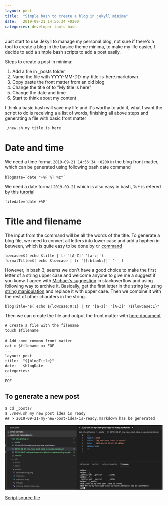 ```yaml
---
layout: post
title:  "Simple bash to create a blog in jekyll minima"
date:   2019-09-21 14:56:34 +0200
categories: developer tools bash
---
```

Just start to use Jekyll to manage my personal blog, not sure if there's a tool to create a blog in the basice theme minima, to make my life easier, I decide to add a simple bash scripts to add a post easily.

Steps to create a post in minima:
1. Add a file in _posts folder
2. Name the file with YYYY-MM-DD-my-title-is-here.markdown
3. Copy paste the front matter from an old blog 
4. Change the title of to "My title is here"
5. Change the date and time 
6. Start to think about my content

I think a basic bash will save my life and it's worthy to add it, what I want the script to do is receiving a a list of words, finishing all above steps and generating a file with basic front matter
```
./new.sh my title is here
```

# Date and time
We need a time format `2019-09-21 14:56:34 +0200` in the blog front matter, which can be generated using following bash date command
```
blogDate=`date "+%F %T %z"`
```
We need a date format `2019-09-21` which is also easy in bash, %F is refered by this [turorial](https://www.tutorialkart.com/bash-shell-scripting/bash-date-format-options-examples/) 
```
filedate=`date +%F`
```

# Title and filename
The input from the command will be all the words of the title. To generate a blog file, we need to convert all letters into lower case and add a hyphen in between, which is quite easy to be done by `tr` [command](https://ss64.com/bash/tr.html) 
```
lowcase=$( echo $title | tr '[A-Z]' '[a-z]')
formatTitle=$( echo $lowcase | tr '[[:blank:]]' '-' )
```

However, in bash 3, seems we don't have a good choice to make the first letter of a string upper case and welcome anyone to give me a suggest if you konw. I agree with [Michael's suggestion](https://stackoverflow.com/questions/12487424/uppercase-first-character-in-a-variable-with-bash) in stackoverflow and using following way to archive it. Basically, get the first letter in the string by using [string manipulation](https://www.tldp.org/LDP/abs/html/string-manipulation.html) and replace it with upper case. Then we combine it with the rest of other charaters in the string.
```
blogTitle="$( echo ${lowcase:0:1} | tr '[a-z]' '[A-Z]' )${lowcase:1}"
```

Then we can create the file and output the front matter with [here document](https://en.wikipedia.org/wiki/Here_document)
```
# Create a file with the filename
touch $filename

# Add some common front matter
cat > $filename << EOF
---
layout: post
title:  "${blogTitle}"
date:   $blogDate
categories: 
---
EOF
```

## To generate a new post 
```
$ cd _posts/
$ ./new.sh my new post idea is ready
## > 2019-09-21-my-new-post-idea-is-ready.markdown has be generated
```
![The result of the bash scripts](/assets/bashnewblog.png)


[Script source file](https://github.com/kai-chu/kai-chu.github.io/tree/master/_posts/new.sh)
